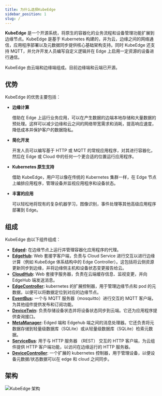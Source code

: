 ```yaml
---
title: 为什么选择KubeEdge
sidebar_position: 1
slug: /
---
```


**KubeEdge** 是一个开源系统，将原生的容器化的业务流程和设备管理功能扩展到边缘节点。KubeEdge 是基于 Kubernetes 构建的，并为云，边缘之间的网络通信，应用程序部署以及元数据同步提供核心基础架构支持。同时 KubeEdge 还支持 MQTT，并允许开发人员编写自定义逻辑并在 Edge 上启用一定资源的设备进行通信。

KubeEdge 由云端和边缘端组成。目前边缘端和云端已开源。

## 优势

KubeEdge 的优势主要包括：

- **边缘计算**

  借助在 Edge 上运行业务应用，可以在产生数据的边端本地存储和大量数据的预处理。这样可以减少边缘和云之间的网络带宽需求和消耗，提高响应速度，降低成本并保护客户的数据隐私。

- **简化开发**

  开发人员可以编写基于 HTTP 或 MQTT 的常规应用程序，对其进行容器化，然后在 Edge 或 Cloud 中的任何一个更合适的位置运行应用程序。

- **Kubernetes 原生支持**

  借助 KubeEdge，用户可以像在传统的 Kubernetes 集群一样，在 Edge 节点上编排应用程序，管理设备并监视应用程序和设备状态。

- **丰富的应用**

  可以轻松地将现有的复杂机器学习，图像识别，事件处理等其他高级应用程序部署到 Edge。

## 组成

KubeEdge 由以下组件组成：

- **[Edged](architecture/edge/edged):** 在边缘节点上运行并管理容器化应用程序的代理。
- **[EdgeHub](architecture/edge/edgehub):** Web 套接字客户端，负责与 Cloud Service 进行交互以进行边缘计算（例如 KubeEdge 体系结构中的 Edge Controller）。这包括将云侧资源更新同步到边缘，并将边缘侧主机和设备状态变更报告给云。
- **[CloudHub](architecture/cloud/cloudhub):** Web 套接字服务器，负责在云端缓存信息、监视变更，并向 EdgeHub 端发送消息。
- **[EdgeController](architecture/cloud/edge_controller):** kubernetes 的扩展控制器，用于管理边缘节点和 pod 的元数据，以便可以将数据定位到对应的边缘节点。
- **[EventBus](architecture/edge/eventbus):** 一个与 MQTT 服务器（mosquitto）进行交互的 MQTT 客户端，为其他组件提供发布和订阅功能。
- **[DeviceTwin](architecture/edge/devicetwin):** 负责存储设备状态并将设备状态同步到云端。它还为应用程序提供查询接口。
- **[MetaManager](architecture/edge/metamanager):** Edged 端和 Edgehub 端之间的消息处理器。它还负责将元数据存储到轻量级数据库（SQLite）或从轻量级数据库（SQLite）检索元数据。
- **[ServiceBus](./architecture/edge/servicebus)**: 用于与 HTTP 服务器 （REST） 交互的 HTTP 客户端，为云组件提供 HTTP 客户端功能，以访问在边缘运行的 HTTP 服务器。
- **[DeviceController](./architecture/cloud/device_controller)**: 一个扩展的 kubernetes 控制器，用于管理设备，以便设备元数据/状态数据可以在 edge 和 cloud 之间同步。

## 架构

![KubeEdge 架构](/img/kubeedge_arch.png)
